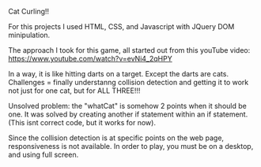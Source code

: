 

Cat Curling!! 

For this projects I used HTML, CSS, and Javascript with JQuery DOM minipulation. 

The approach I took for this game, all started out from this youTube video: 
https://www.youtube.com/watch?v=evNi4_2qHPY

In a way, it is like hitting darts on a target. Except the darts are cats. 
Challenges = finally understanng collision detection and getting it to work not just for one cat, but for ALL THREE!!! 

Unsolved problem: the "whatCat" is somehow 2 points when it should be one. It was solved by creating another if statement within an if statement. (This isnt correct code, but it works for now).

Since the collision detection is at specific points on the web page, responsiveness is not available. In order to play, you must be on a desktop, and using full screen. 
